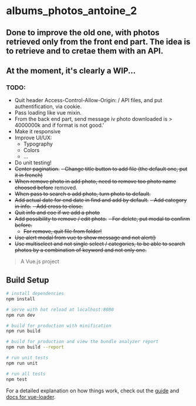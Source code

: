 # albums_photos_antoine_2

##  Done to improve the old one, with photos retrieved only from the front end part. The idea is to retrieve and to cretae them with an API.

## At the moment, it's clearly a WIP... 

### TODO:
- Quit header Access-Control-Allow-Origin: / API files, and put authentification, via cookie.
- Pass loading like vue mixin.
- From the back end part, send message iv photo downloaded is > 4000000k and if format is not good.'
- Make it responsive
- Improve UI/UX:
  - Typography
  - Colors
  - ...
- Do unit testing!
- ~~Center pagination.~~
~~- Change title button to add file (the default one, put it in french)~~
- ~~When remove photo in add photo, need to remove too photo name choosed before~~ removed.
- ~~When pass to search o add photo, turn photo to default.~~
- ~~Add actual date for end date in find and add by default.~~
~~- Add category in info.~~
  ~~- Add cross to close.~~
- ~~Quit info and coe if we add a photo~~
- ~~Add possibility to remove / edit photo.~~
  ~~- For delete, put modal to confirm before.~~
  - ~~For remove, quit file from folder!~~
- ~~Use alert modal from vue to show message and not alert()~~
- ~~Use multiselect and not single select / categories, to be able to search photos by a combination of keyword and not only one.~~

> A Vue.js project

## Build Setup

``` bash
# install dependencies
npm install

# serve with hot reload at localhost:8080
npm run dev

# build for production with minification
npm run build

# build for production and view the bundle analyzer report
npm run build --report

# run unit tests
npm run unit

# run all tests
npm test
```

For a detailed explanation on how things work, check out the [guide](http://vuejs-templates.github.io/webpack/) and [docs for vue-loader](http://vuejs.github.io/vue-loader).
